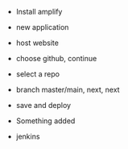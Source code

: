 - Install amplify
- new application
- host website
- choose github, continue
- select a repo
- branch master/main, next, next

- save and deploy
- Something added
- jenkins
